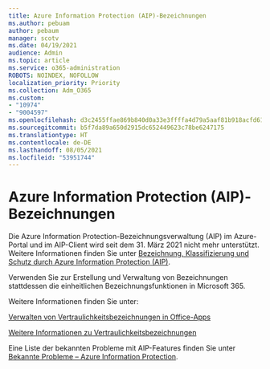 ```yaml
---
title: Azure Information Protection (AIP)-Bezeichnungen
ms.author: pebuam
author: pebaum
manager: scotv
ms.date: 04/19/2021
audience: Admin
ms.topic: article
ms.service: o365-administration
ROBOTS: NOINDEX, NOFOLLOW
localization_priority: Priority
ms.collection: Adm_O365
ms.custom:
- "10974"
- "9004597"
ms.openlocfilehash: d3c2455ffae869b840d0a33e3ffffa4d79a5aaf81b918acfd6122c3b4ec03712
ms.sourcegitcommit: b5f7da89a650d2915dc652449623c78be6247175
ms.translationtype: HT
ms.contentlocale: de-DE
ms.lasthandoff: 08/05/2021
ms.locfileid: "53951744"
---
```

# <a name="azure-information-protection-aip-labels"></a>Azure Information Protection (AIP)-Bezeichnungen

Die Azure Information Protection-Bezeichnungsverwaltung (AIP) im Azure-Portal und im AIP-Client wird seit dem 31. März 2021 nicht mehr unterstützt. Weitere Informationen finden Sie unter [Bezeichnung, Klassifizierung und Schutz durch Azure Information Protection (AIP)](https://docs.microsoft.com/azure/information-protection/aip-classification-and-protection).

Verwenden Sie zur Erstellung und Verwaltung von Bezeichnungen stattdessen die einheitlichen Bezeichnungsfunktionen in Microsoft 365. 

Weitere Informationen finden Sie unter:

[Verwalten von Vertraulichkeitsbezeichnungen in Office-Apps](https://docs.microsoft.com/microsoft-365/compliance/sensitivity-labels-office-apps)

[Weitere Informationen zu Vertraulichkeitsbezeichnungen](https://docs.microsoft.com/microsoft-365/compliance/sensitivity-labels)

Eine Liste der bekannten Probleme mit AIP-Features finden Sie unter [Bekannte Probleme – Azure Information Protection](https://docs.microsoft.com/azure/information-protection/known-issues).